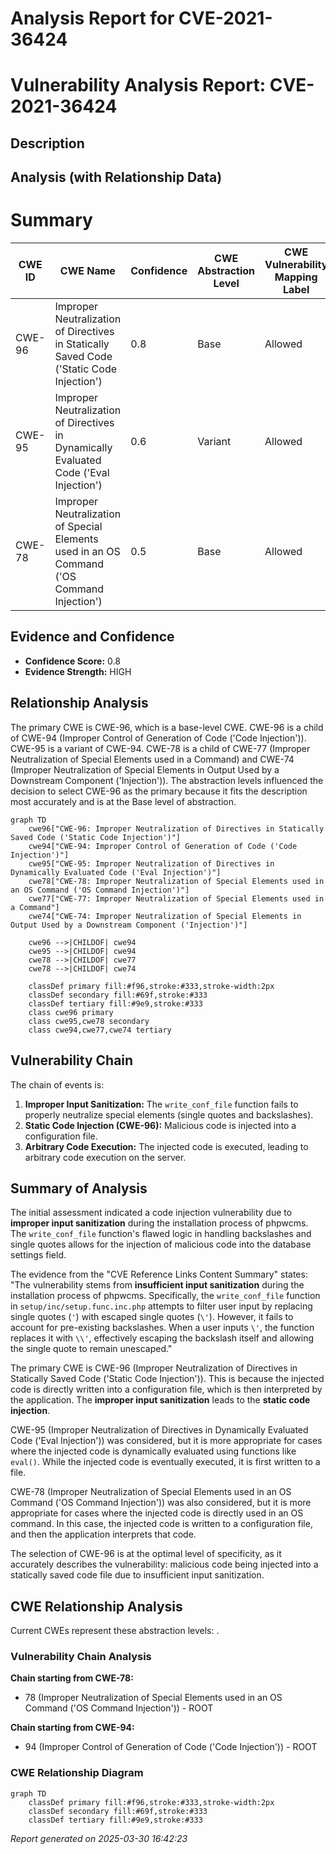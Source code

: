# Analysis Report for CVE-2021-36424

# Vulnerability Analysis Report: CVE-2021-36424

## Description



## Analysis (with Relationship Data)

# Summary
| CWE ID | CWE Name | Confidence | CWE Abstraction Level | CWE Vulnerability Mapping Label | CWE-Vulnerability Mapping Notes |
|---|---|---|---|---|---|
| CWE-96 | Improper Neutralization of Directives in Statically Saved Code ('Static Code Injection') | 0.8 | Base | Allowed | Primary CWE |
| CWE-95 | Improper Neutralization of Directives in Dynamically Evaluated Code ('Eval Injection') | 0.6 | Variant | Allowed | Secondary Candidate |
| CWE-78 | Improper Neutralization of Special Elements used in an OS Command ('OS Command Injection') | 0.5 | Base | Allowed | Secondary Candidate |

## Evidence and Confidence

*   **Confidence Score:** 0.8
*   **Evidence Strength:** HIGH

## Relationship Analysis
The primary CWE is CWE-96, which is a base-level CWE. CWE-96 is a child of CWE-94 (Improper Control of Generation of Code ('Code Injection')). CWE-95 is a variant of CWE-94. CWE-78 is a child of CWE-77 (Improper Neutralization of Special Elements used in a Command) and CWE-74 (Improper Neutralization of Special Elements in Output Used by a Downstream Component ('Injection')). The abstraction levels influenced the decision to select CWE-96 as the primary because it fits the description most accurately and is at the Base level of abstraction.

```mermaid
graph TD
    cwe96["CWE-96: Improper Neutralization of Directives in Statically Saved Code ('Static Code Injection')"]
    cwe94["CWE-94: Improper Control of Generation of Code ('Code Injection')"]
    cwe95["CWE-95: Improper Neutralization of Directives in Dynamically Evaluated Code ('Eval Injection')"]
    cwe78["CWE-78: Improper Neutralization of Special Elements used in an OS Command ('OS Command Injection')"]
    cwe77["CWE-77: Improper Neutralization of Special Elements used in a Command"]
    cwe74["CWE-74: Improper Neutralization of Special Elements in Output Used by a Downstream Component ('Injection')"]

    cwe96 -->|CHILDOF| cwe94
    cwe95 -->|CHILDOF| cwe94
    cwe78 -->|CHILDOF| cwe77
    cwe78 -->|CHILDOF| cwe74

    classDef primary fill:#f96,stroke:#333,stroke-width:2px
    classDef secondary fill:#69f,stroke:#333
    classDef tertiary fill:#9e9,stroke:#333
    class cwe96 primary
    class cwe95,cwe78 secondary
    class cwe94,cwe77,cwe74 tertiary
```

## Vulnerability Chain
The chain of events is:
1.  **Improper Input Sanitization:** The `write_conf_file` function fails to properly neutralize special elements (single quotes and backslashes).
2.  **Static Code Injection (CWE-96):** Malicious code is injected into a configuration file.
3.  **Arbitrary Code Execution:** The injected code is executed, leading to arbitrary code execution on the server.

## Summary of Analysis
The initial assessment indicated a code injection vulnerability due to **improper input sanitization** during the installation process of phpwcms. The `write_conf_file` function's flawed logic in handling backslashes and single quotes allows for the injection of malicious code into the database settings field.

The evidence from the "CVE Reference Links Content Summary" states:
"The vulnerability stems from **insufficient input sanitization** during the installation process of phpwcms. Specifically, the `write_conf_file` function in `setup/inc/setup.func.inc.php` attempts to filter user input by replacing single quotes (`'`) with escaped single quotes (`\'`). However, it fails to account for pre-existing backslashes. When a user inputs `\'`, the function replaces it with `\\'`, effectively escaping the backslash itself and allowing the single quote to remain unescaped."

The primary CWE is CWE-96 (Improper Neutralization of Directives in Statically Saved Code ('Static Code Injection')). This is because the injected code is directly written into a configuration file, which is then interpreted by the application. The **improper input sanitization** leads to the **static code injection**.

CWE-95 (Improper Neutralization of Directives in Dynamically Evaluated Code ('Eval Injection')) was considered, but it is more appropriate for cases where the injected code is dynamically evaluated using functions like `eval()`. While the injected code is eventually executed, it is first written to a file.

CWE-78 (Improper Neutralization of Special Elements used in an OS Command ('OS Command Injection')) was also considered, but it is more appropriate for cases where the injected code is directly used in an OS command. In this case, the injected code is written to a configuration file, and then the application interprets that code.

The selection of CWE-96 is at the optimal level of specificity, as it accurately describes the vulnerability: malicious code being injected into a statically saved code file due to insufficient input sanitization.


## CWE Relationship Analysis

Current CWEs represent these abstraction levels: .


### Vulnerability Chain Analysis

**Chain starting from CWE-78:**
- 78 (Improper Neutralization of Special Elements used in an OS Command ('OS Command Injection')) - ROOT


**Chain starting from CWE-94:**
- 94 (Improper Control of Generation of Code ('Code Injection')) - ROOT



### CWE Relationship Diagram

```mermaid
graph TD
    classDef primary fill:#f96,stroke:#333,stroke-width:2px
    classDef secondary fill:#69f,stroke:#333
    classDef tertiary fill:#9e9,stroke:#333
```



*Report generated on 2025-03-30 16:42:23*
